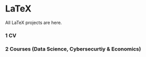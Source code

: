 # LaTeX
All LaTeX projects are here. 

### 1 CV 
### 2 Courses (Data Science, Cybersecurtiy & Economics) 
